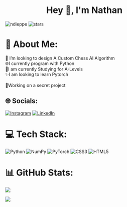 <h1 align="center">Hey 👋, I'm Nathan</h1>

<p align="left"> <img src="https://komarev.com/ghpvc/?username=ndieppe&label=Profile%20views&color=0e75b6&style=flat" alt="ndieppe" /> <img src="https://img.shields.io/github/stars/ndieppe?style=flat" alt="stars" </p>


# 💫 About Me:
🔭 I’m looking to design A Custom Chess AI Algorithm<br>🌐I currently program with Python<br>📝I am currently Studying for A-Levels<br>✨I am looking to learn Pytorch<br><br>🤫Working on a secret project <br>


## 🌐 Socials:
[![Instagram](https://img.shields.io/badge/Instagram-%23E4405F.svg?logo=Instagram&logoColor=white)](https://instagram.com/ndieppe) [![LinkedIn](https://img.shields.io/badge/LinkedIn-%230077B5.svg?logo=linkedin&logoColor=white)](https://linkedin.com/in/ndieppe) 

# 💻 Tech Stack:
 ![Python](https://img.shields.io/badge/python-3670A0?style=for-the-badge&logo=python&logoColor=ffdd54) ![NumPy](https://img.shields.io/badge/numpy-%23013243.svg?style=for-the-badge&logo=numpy&logoColor=white) ![PyTorch](https://img.shields.io/badge/PyTorch-%23EE4C2C.svg?style=for-the-badge&logo=PyTorch&logoColor=white) ![CSS3](https://img.shields.io/badge/css3-%231572B6.svg?style=for-the-badge&logo=css3&logoColor=white)  ![HTML5](https://img.shields.io/badge/html5-%23E34F26.svg?style=for-the-badge&logo=html5&logoColor=white)
# 📊 GitHub Stats:
![](https://github-readme-stats.vercel.app/api?username=ndieppe&theme=dark&hide_border=false&include_all_commits=true&count_private=true)<br/>

[![](https://visitcount.itsvg.in/api?id=ndieppe&icon=0&color=0)](https://visitcount.itsvg.in) 




